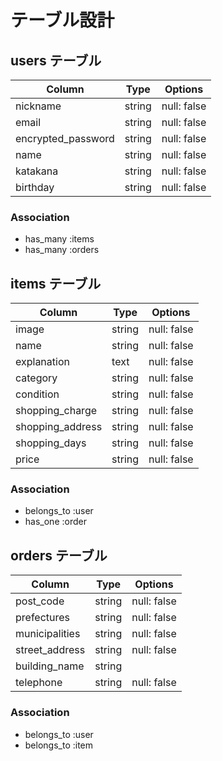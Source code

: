 # テーブル設計

## users テーブル

| Column             | Type   | Options     |
| ------------------ | ------ | ----------- |
| nickname           | string | null: false |
| email              | string | null: false |
| encrypted_password | string | null: false |
| name               | string | null: false |
| katakana           | string | null: false |
| birthday           | string | null: false |

### Association

- has_many :items
- has_many :orders

## items テーブル

| Column           | Type   | Options     |
| ---------------- | ------ | ----------- |
| image            | string | null: false |
| name             | string | null: false |
| explanation      | text   | null: false |
| category         | string | null: false |
| condition        | string | null: false |
| shopping_charge  | string | null: false |
| shopping_address | string | null: false |
| shopping_days    | string | null: false |
| price            | string | null: false |

### Association

- belongs_to :user
- has_one :order

## orders テーブル

| Column         | Type   | Options     |
| -------------- | ------ | ----------- |
| post_code      | string | null: false |
| prefectures    | string | null: false |
| municipalities | string | null: false |
| street_address | string | null: false |
| building_name  | string |             |
| telephone      | string | null: false |

### Association

- belongs_to :user
- belongs_to :item
